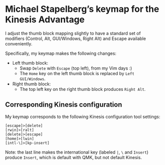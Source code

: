 # Michael Stapelberg’s keymap for the Kinesis Advantage

I adjust the thumb block mapping slightly to have a standard set of modifiers
(Control, Alt, GUI/Windows, Right Alt) and Escape available conveniently.

Specifically, my keymap makes the following changes:

* Left thumb block:
  * Swap `Delete` with `Escape` (top left), from my Vim days :)
  * The `Home` key on the left thumb block is replaced by `Left GUI/Windows`.
* Right thumb block:
  * The top left key on the right thumb block produces `Right Alt`.

## Corresponding Kinesis configuration

My keymap corresponds to the following Kinesis configuration tool settings:

```
[escape]>[delete]
[rwin]>[ralt]
[delete]>[escape]
[home]>[lwin]
[intl-\]>[kp-insert]
```

Note: the last line makes the international key (labeled `|`, `\` and `Insert`)
produce `Insert`, which is default with QMK, but not default Kinesis.
